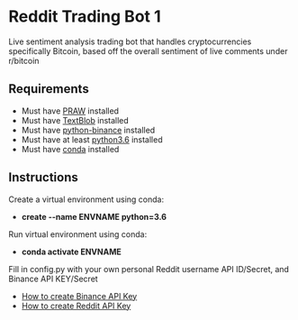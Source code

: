 # Reddit Trading Bot 1

Live sentiment analysis trading bot that handles cryptocurrencies specifically
Bitcoin, based off the overall sentiment of live comments under r/bitcoin

## Requirements
- Must have [PRAW](https://praw.readthedocs.io/en/latest/) installed
- Must have [TextBlob](https://textblob.readthedocs.io/en/dev/) installed
- Must have [python-binance](https://textblob.readthedocs.io/en/dev/) installed
- Must have at least [python3.6](https://www.python.org/downloads/) installed 
- Must have [conda](https://conda.io/projects/conda/en/latest/user-guide/install/windows.html) installed 

## Instructions
Create a virtual environment using conda:
- **create --name ENVNAME python=3.6**

Run virtual environment using conda:
- **conda activate ENVNAME**

Fill in config.py with your own personal Reddit username API ID/Secret, and Binance API KEY/Secret
- [How to create Binance API Key](https://www.binance.com/en/support/faq/360002502072)
- [How to create Reddit API Key](https://github.com/reddit-archive/reddit/wiki/OAuth2)






